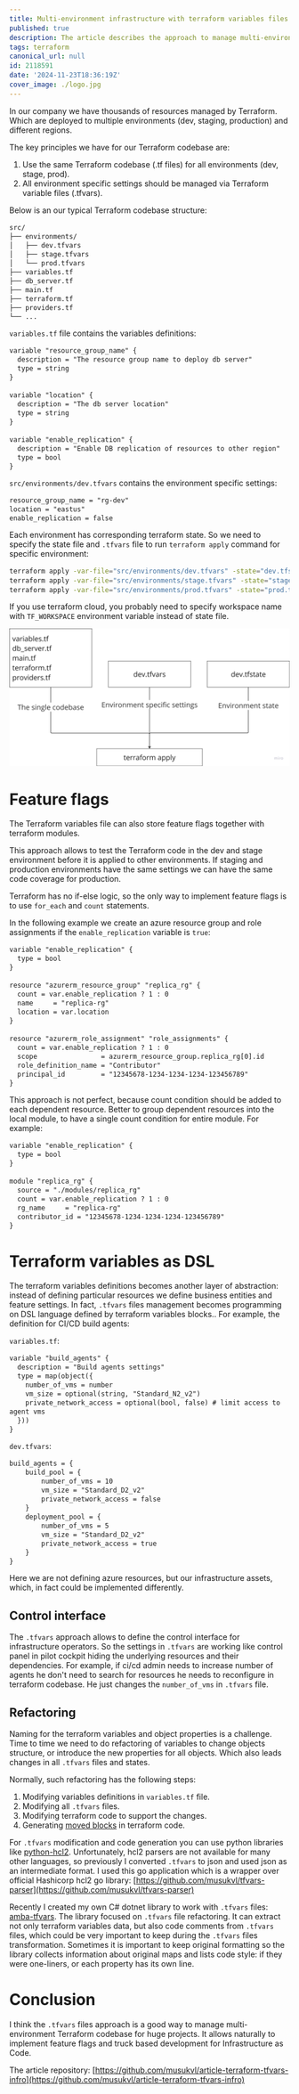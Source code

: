 ```yaml
---
title: Multi-environment infrastructure with terraform variables files
published: true
description: The article describes the approach to manage multi-environment Terraform codebase with `.tfvars` files.
tags: terraform
canonical_url: null
id: 2118591
date: '2024-11-23T18:36:19Z'
cover_image: ./logo.jpg
---
```


In our company we have thousands of resources managed by Terraform. Which are deployed to multiple environments (dev, staging, production) and different regions.

The key principles we have for our Terraform codebase are:
1. Use the same Terraform codebase (.tf files) for all environments (dev, stage, prod).
2. All environment specific settings should be managed via Terraform variable files (.tfvars).

Below is an our typical Terraform codebase structure:

```tree
src/
├── environments/
│   ├── dev.tfvars
│   ├── stage.tfvars
│   └── prod.tfvars
├── variables.tf
├── db_server.tf
├── main.tf
├── terraform.tf
├── providers.tf
└── ...
```

`variables.tf` file contains the variables definitions:
```hcl
variable "resource_group_name" {
  description = "The resource group name to deploy db server"
  type = string
}

variable "location" {
  description = "The db server location"
  type = string
}

variable "enable_replication" {
  description = "Enable DB replication of resources to other region"
  type = bool
}
```

`src/environments/dev.tfvars` contains the environment specific settings:


```hcl
resource_group_name = "rg-dev"
location = "eastus"
enable_replication = false
```

Each environment has corresponding terraform state. So we need to specify the state file and `.tfvars` file to run `terraform apply` command for specific environment:

```bash
terraform apply -var-file="src/environments/dev.tfvars" -state="dev.tfstate"
terraform apply -var-file="src/environments/stage.tfvars" -state="stage.tfstate"
terraform apply -var-file="src/environments/prod.tfvars" -state="prod.tfstate"
```

If you use terraform cloud, you probably need to specify workspace name with `TF_WORKSPACE` environment variable instead of state file.

![Terraform Variables and State Flow](https://raw.githubusercontent.com/musukvl/article-terraform-tfvars-infro/refs/heads/main/tfvars.png)

# Feature flags

The Terraform variables file can also store feature flags together with terraform modules.


This approach allows to test the Terraform code in the dev and stage environment before it is applied to other environments. If staging and production environments have the same settings we can have the same code coverage for production.

Terraform has no if-else logic, so the only way to implement feature flags is to use `for_each` and `count` statements. 

In the following example we create an azure resource group and role assignments if the `enable_replication` variable is `true`:

```hcl
variable "enable_replication" {
  type = bool
}

resource "azurerm_resource_group" "replica_rg" {
  count = var.enable_replication ? 1 : 0
  name     = "replica-rg"
  location = var.location   
}

resource "azurerm_role_assignment" "role_assignments" {
  count = var.enable_replication ? 1 : 0
  scope                = azurerm_resource_group.replica_rg[0].id
  role_definition_name = "Contributor"
  principal_id         = "12345678-1234-1234-1234-123456789"  
}
```

This approach is not perfect, because count condition should be added to each dependent resource. Better to group dependent resources into the local module, to have a single count condition for entire module. For example:

```hcl
variable "enable_replication" {
  type = bool
}

module "replica_rg" {
  source = "./modules/replica_rg"
  count = var.enable_replication ? 1 : 0
  rg_name     = "replica-rg"
  contributor_id = "12345678-1234-1234-1234-123456789"
}
```

# Terraform variables as DSL

The terraform variables definitions becomes another layer of abstraction: instead of defining particular resources we define business entities and feature settings. 
In fact, `.tfvars` files management becomes programming on DSL language defined by terraform variables blocks..
For example, the definition for CI/CD build agents: 

`variables.tf`:
```hcl
variable "build_agents" {
  description = "Build agents settings"
  type = map(object({
    number_of_vms = number
    vm_size = optional(string, "Standard_N2_v2")
    private_network_access = optional(bool, false) # limit access to agent vms
  }))
}
```

`dev.tfvars`:
```hcl
build_agents = {    
    build_pool = {
        number_of_vms = 10
        vm_size = "Standard_D2_v2"
        private_network_access = false
    }
    deployment_pool = {
        number_of_vms = 5
        vm_size = "Standard_D2_v2"
        private_network_access = true
    }
}
```
Here we are not defining azure resources, but our infrastructure assets, which, in fact could be implemented differently.

## Control interface

The `.tfvars` approach allows to define the control interface for infrastructure operators.
So the settings in `.tfvars` are working like control panel in pilot cockpit hiding the underlying resources and their dependencies. 
For example, if ci/cd admin needs to increase number of agents he don't need to search for resources he needs to reconfigure in terraform codebase. He just changes the `number_of_vms` in `.tfvars` file.

## Refactoring

Naming for the terraform variables and object properties is a challenge. 
Time to time we need to do refactoring of variables to change objects structure, or introduce the new properties for all objects. Which also leads changes in all `.tfvars` files and states.

Normally, such refactoring has the following steps:

1. Modifying variables definitions in `variables.tf` file.
2. Modifying all `.tfvars` files.
3. Modifying terraform code to support the changes.
4. Generating [moved blocks](https://developer.hashicorp.com/terraform/language/moved) in terraform code.

For `.tfvars` modification and code generation you can  use python libraries like
[python-hcl2](https://pypi.org/project/python-hcl2).
Unfortunately, hcl2 parsers are not available for many other languages, so previously I converted `.tfvars` to json and used json as an intermediate format.
I used this go application which is a wrapper over official Hashicorp hcl2 go library: [https://github.com/musukvl/tfvars-parser](https://github.com/musukvl/tfvars-parser) 

Recently I created my own C# dotnet library to work with `.tfvars` files: [amba-tfvars](https://github.com/musukvl/amba-tfvars). 
The library focused on `.tfvars` file refactoring. 
It can extract not only terraform variables data, but also code comments from `.tfvars` files, which could be very important to keep during the `.tfvars` files transformation.
Sometimes it is important to keep original formatting so the library collects information about original maps and lists code style: if they were one-liners, or each property has its own line.

# Conclusion

I think the `.tfvars` files approach is a good way to manage multi-environment Terraform codebase for huge projects. It allows naturally to implement feature flags and truck based development for Infrastructure as Code.

The article repository: [https://github.com/musukvl/article-terraform-tfvars-infro](https://github.com/musukvl/article-terraform-tfvars-infro)
